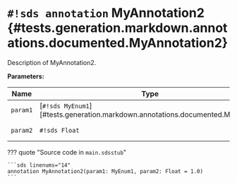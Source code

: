 # `#!sds annotation` MyAnnotation2 {#tests.generation.markdown.annotations.documented.MyAnnotation2}

Description of MyAnnotation2.

**Parameters:**

| Name | Type | Description | Default |
|------|------|-------------|---------|
| `param1` | [`#!sds MyEnum1`][#tests.generation.markdown.annotations.documented.MyEnum1] | Description of param1. | _required_ |
| `param2` | `#!sds Float` | Description of param2. | `1.0` |

??? quote "Source code in `main.sdsstub`"

    ```sds linenums="14"
    annotation MyAnnotation2(param1: MyEnum1, param2: Float = 1.0)
    ```

